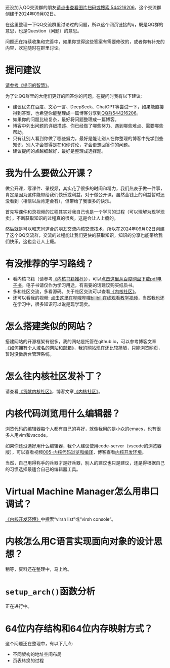 还没加入QQ交流群的朋友[请点击查看图片扫码或搜索 544216206](https://chenxiaosong.com/picture/qq.jpg)，这个交流群创建于2024年09月02日。

在这里整理一下QQ交流群里讨论过的问题，所以这个网页链接的q，既是QQ群的意思，也是Question（问题）的意思。

问题还在持续收集和完善中，如果你觉得这些答案有需要修改的，或者你有补充的内容，欢迎随时在群里讨论。

# 提问建议

[请参考《提问的智慧》](https://github.com/ryanhanwu/How-To-Ask-Questions-The-Smart-Way/blob/main/README-zh_CN.md)。

为了让QQ群里的大佬们更好的回答你的问题，在提问时我有以下建议:

- 建议优先在百度、文心一言、DeepSeek、ChatGPT等尝试一下，如果能直接得到答案，也希望你能整理成一篇博客分享到[QQ群544216206](https://chenxiaosong.com/picture/qq.jpg)。
- 如果你的问题比较复杂，最好将问题整理成一篇博客。
- 博客中列出问题的详细描述、你已经做了哪些努力、遇到哪些难点、需要哪些帮助。
- 只有让别人看到你做了哪些努力，最好是能让别人在你整理的博客中先学到些知识，别人才会觉得是在和你讨论，才会更想回答你的问题。
- 建议提问的点越细越好，最好是整理成选择题。

# 我为什么要做公开课？

做公开课，写课件、录视频，其实花了很多的时间和精力，我们热衷于做一件事，肯定是因为这件能带给我们快乐或利益，对于做公开课，虽然金钱上的利益暂时还没看到（相信以后肯定会有），但带给了我很多的快乐。

首先写课件和录视频的过程其实对我自己也是一个学习的过程（可以理解为现学现卖），不断获取知识的过程真的很爽，这是会让人上瘾的。

然后就是可以和志同道合的朋友交流内核交流技术，所以在2024年09月02日创建了这个QQ交流群，交流的过程能让我们更快的获取知识，知识的分享也能带给我们快乐，这也会让人上瘾。

# 有没推荐的学习路线？

- 看内核书籍（请参考[《内核书籍推荐》](https://chenxiaosong.com/course/kernel/book.html)），可以[点击这里从百度网盘下载pdf电子书](https://chenxiaosong.com/baidunetdisk)。电子书请仅作为学习用途，有需要的话建议购买纸质书。
- 多和社区交流，多看源码。关于社区交流可以查看[《内核社区》](https://chenxiaosong.com/course/kernel/community.html)。
- 还可以看我的视频: [点击这里在哔哩哔哩bilibili在线观看教学视频](https://chenxiaosong.com/video.html)，当然我也还在学习中，很多知识可以说是现学现卖。

# 怎么搭建类似的网站？

搭建网站的开源框架有很多，我的网站是托管在github.io，可以参考博客文章[《如何拥有个人域名的网站和邮箱》](https://chenxiaosong.com/course/gnu-linux/blog-web.html)，我的网站现在还比较简陋，只能浏览网页，暂时没做后台管理系统。

# 怎么往内核社区发补丁？

请查看[《贡献内核社区》](https://www.bilibili.com/video/BV1eT421977p/)，博客文章[《内核社区》](https://chenxiaosong.com/course/kernel/community.html)。

# 内核代码浏览用什么编辑器？

浏览代码的编辑器每个人都有自己的喜好，就像我用的是小众的emacs，也有很多人用vim和vscode。

如果你还没选好用什么编辑器，我个人建议使用code-server（vscode的浏览器版），可以查看视频[005-内核代码浏览和编译](https://www.bilibili.com/video/BV1zC41177gg/)，博客查看[内核开发环境](https://chenxiaosong.com/course/kernel/environment.html)。

当然，自己用得称手的兵器才是好兵器，别人的建议也只是建议，还是得根据自己的习惯选择最适合自己的编辑器工具。

# Virtual Machine Manager怎么用串口调试？

[《内核开发环境》](https://chenxiaosong.com/course/kernel/environment.html)中搜索“virsh list”或“virsh console”。

# 内核怎么用C语言实现面向对象的设计思想？

稍等，资料还在整理中，马上哈。

# `setup_arch()`函数分析

正在进行中。

# 64位内存结构和64位内存映射方式？

这个问题还在整理中，有以下几点:

- 不同架构的地址空间布局
- 页表转换的过程

